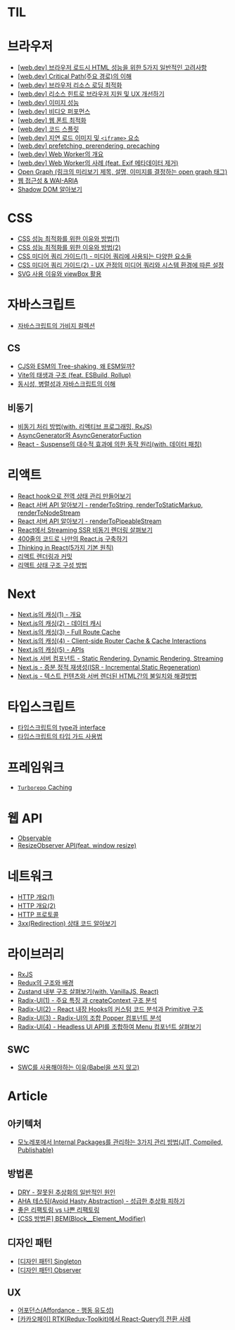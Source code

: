 # TIL

# 브라우저

- [[web.dev] 브라우저 로드시 HTML 성능을 위한 5가지 일반적인 고려사항](https://github.com/Tap-Kim/TIL/blob/main/2024/08/21_TIL.md)
- [[web.dev] Critical Path(주요 경로)의 이해](https://github.com/Tap-Kim/TIL/blob/main/2024/08/22_TIL.md)
- [[web.dev] 브라우저 리소스 로딩 최적화](https://github.com/Tap-Kim/TIL/blob/main/2024/08/23_TIL.md)
- [[web.dev] 리소스 힌트로 브라우저 지원 및 UX 개선하기](https://github.com/Tap-Kim/TIL/blob/main/2024/08/26_TIL.md)
- [[web.dev] 이미지 성능](https://github.com/Tap-Kim/TIL/blob/main/2024/08/27_TIL.md)
- [[web.dev] 비디오 퍼포먼스](https://github.com/Tap-Kim/TIL/blob/main/2024/08/28_TIL.md)
- [[web.dev] 웹 폰트 최적화](https://github.com/Tap-Kim/TIL/blob/main/2024/08/29_TIL.md)
- [[web.dev] 코드 스플릿](https://github.com/Tap-Kim/TIL/blob/main/2024/08/30_TIL.md)
- [[web.dev] 지연 로드 이미지 및 `<iframe>` 요소](https://github.com/Tap-Kim/TIL/blob/main/2024/09/03_TIL.md)
- [[web.dev] prefetching, prerendering, precaching](https://github.com/Tap-Kim/TIL/blob/main/2024/09/04_TIL.md)
- [[web.dev] Web Worker의 개요](https://github.com/Tap-Kim/TIL/blob/main/2024/09/05_TIL.md)
- [[web.dev] Web Worker의 사례 (feat. Exif 메타데이터 제거)](https://github.com/Tap-Kim/TIL/blob/main/2024/09/05_TIL.md)
- [Open Graph (링크의 미리보기 제목, 설명, 이미지를 결정하는 open graph 태그)](https://github.com/Tap-Kim/TIL/blob/main/2024/11/04_TIL.md)
- [웹 접근성 & WAI-ARIA](https://github.com/Tap-Kim/TIL/blob/main/2024/11/06_TIL.md)
- [Shadow DOM 알아보기](https://github.com/Tap-Kim/TIL/blob/main/2024/11/25_TIL.md)

# CSS

- [CSS 성능 최적화를 위한 이유와 방법(1)](https://github.com/Tap-Kim/TIL/blob/main/2024/09/10_TIL.md)
- [CSS 성능 최적화를 위한 이유와 방법(2)](https://github.com/Tap-Kim/TIL/blob/main/2024/09/11_TIL.md)
- [CSS 미디어 쿼리 가이드(1) - 미디어 쿼리에 사용되는 다양한 요소들](https://github.com/Tap-Kim/TIL/blob/main/2024/10/04_TIL.md)
- [CSS 미디어 쿼리 가이드(2) - UX 관점의 미디어 쿼리와 시스템 환경에 따른 설정](https://github.com/Tap-Kim/TIL/blob/main/2024/10/07_TIL.md)
- [SVG 사용 이유와 viewBox 활용](https://github.com/Tap-Kim/TIL/blob/main/2024/11/07_TIL.md)

# 자바스크립트

- [자바스크립트의 가비지 컬렉션](https://github.com/Tap-Kim/TIL/blob/main/2024/11/26_TIL.md)

## CS

- [CJS와 ESM의 Tree-shaking, 왜 ESM일까?](https://github.com/Tap-Kim/TIL/blob/main/2024/10/17_TIL.md)
- [Vite의 태생과 구조 (feat. ESBuild, Rollup)](https://github.com/Tap-Kim/TIL/blob/main/2024/10/18_TIL.md)
- [동시성, 병렬성과 자바스크립트의 이해](https://github.com/Tap-Kim/TIL/blob/main/2024/11/15_TIL.md)

## 비동기

- [비동기 처리 방법(with. 리액티브 프로그래밍, RxJS)](https://github.com/Tap-Kim/TIL/blob/main/2024/08/05_TIL.md)
- [AsyncGenerator와 AsyncGeneratorFuction](https://github.com/Tap-Kim/TIL/blob/main/2024/08/06_TIL.md#asyncgenerator%EC%99%80-asyncgeneratorfuction)
- [React - Suspense의 대수적 효과에 의한 동작 원리(with. 데이터 패칭)](https://github.com/Tap-Kim/TIL/blob/main/2024/08/07_TIL.md)

# 리액트

- [React hook으로 전역 상태 관리 만들어보기](https://github.com/Tap-Kim/TIL/blob/main/2024/08/09_TIL.md)
- [React 서버 API 알아보기 - renderToString, renderToStaticMarkup, renderToNodeStream](https://github.com/Tap-Kim/TIL/blob/main/2024/08/14_TIL.md)
- [React 서버 API 알아보기 - renderToPipeableStream](https://github.com/Tap-Kim/TIL/blob/main/2024/08/16_TIL.md)
- [React에서 Streaming SSR 비동기 렌더링 살펴보기](https://github.com/Tap-Kim/TIL/blob/main/2024/08/19_TIL.md)
- [400줄의 코드로 나만의 React.js 구축하기](https://github.com/Tap-Kim/TIL/blob/main/2024/10/08_TIL.md)
- [Thinking in React(5가지 기본 원칙)](https://github.com/Tap-Kim/TIL/blob/main/2024/11/12_TIL.md)
- [리액트 렌더링과 커밋](https://github.com/Tap-Kim/TIL/blob/main/2024/11/13_TIL.md)
- [리액트 상태 구조 구성 방법](https://github.com/Tap-Kim/TIL/blob/main/2024/11/14_TIL.md)

# Next

- [Next.js의 캐싱(1) - 개요](https://github.com/Tap-Kim/TIL/blob/main/2024/09/23_TIL.md)
- [Next.js의 캐싱(2) - 데이터 캐시](https://github.com/Tap-Kim/TIL/blob/main/2024/09/24_TIL.md)
- [Next.js의 캐싱(3) - Full Route Cache](https://github.com/Tap-Kim/TIL/blob/main/2024/09/25_TIL.md)
- [Next.js의 캐싱(4) - Client-side Router Cache & Cache Interactions](https://github.com/Tap-Kim/TIL/blob/main/2024/09/26_TIL.md)
- [Next.js의 캐싱(5) - APIs](https://github.com/Tap-Kim/TIL/blob/main/2024/09/27_TIL.md)
- [Next.js 서버 컴포넌트 - Static Rendering, Dynamic Rendering, Streaming](https://github.com/Tap-Kim/TIL/blob/main/2024/09/30_TIL.md)
- [Next.js - 증분 정적 재생성(ISR - Incremental Static Regeneration)](https://github.com/Tap-Kim/TIL/blob/main/2024/10/01_TIL.md)
- [Next.js - 텍스트 컨텐츠와 서버 렌더된 HTML간의 불일치와 해결방법](https://github.com/Tap-Kim/TIL/blob/main/2024/11/19_TIL.md)

# 타입스크립트

- [타입스크립트의 type과 interface](https://github.com/Tap-Kim/TIL/blob/main/2024/11/20_TIL.md)
- [타입스크립트의 타입 가드 사용법](https://github.com/Tap-Kim/TIL/blob/main/2024/11/21_TIL.md)

# 프레임워크

- [`Turborepo` Caching](https://github.com/Tap-Kim/TIL/blob/main/2024/09/09_TIL.md)

# 웹 API

- [Observable](https://github.com/Tap-Kim/TIL/blob/main/2024/08/05_TIL.md#observable)
- [ResizeObserver API(feat. window resize)](https://github.com/Tap-Kim/TIL/blob/main/2024/10/30_TIL.md)

# 네트워크

- [HTTP 개요(1)](https://github.com/Tap-Kim/TIL/blob/main/2024/09/13_TIL.md)
- [HTTP 개요(2)](https://github.com/Tap-Kim/TIL/blob/main/2024/09/19_TIL.md)
- [HTTP 프로토콜](https://github.com/Tap-Kim/TIL/blob/main/2024/09/20_TIL.md)
- [3xx(Redirection) 상태 코드 알아보기](https://github.com/Tap-Kim/TIL/blob/main/2024/11/05_TIL.md)

# 라이브러리

- [RxJS](https://github.com/Tap-Kim/TIL/blob/main/2024/08/05_TIL.md#rxjs)
- [Redux의 구조와 배경](https://github.com/Tap-Kim/TIL/blob/main/2024/08/08_TIL.md)
- [Zustand 내부 구조 살펴보기(with. VanillaJS, React)](https://github.com/Tap-Kim/TIL/blob/main/2024/08/12_TIL.md)
- [Radix-UI(1) - 주요 특징 과 createContext 구조 분석](https://github.com/Tap-Kim/TIL/blob/main/2024/10/22_TIL.md)
- [Radix-UI(2) - React 내장 Hooks의 커스텀 코드 분석과 Primitive 구조](https://github.com/Tap-Kim/TIL/blob/main/2024/10/23_TIL.md)
- [Radix-UI(3) - Radix-UI의 조합 Popper 컴포넌트 분석](https://github.com/Tap-Kim/TIL/blob/main/2024/10/24_TIL.md)
- [Radix-UI(4) - Headless UI API를 조합하여 Menu 컴포넌트 살펴보기](https://github.com/Tap-Kim/TIL/blob/main/2024/10/25_TIL.md)

## SWC

- [SWC를 사용해야하는 이유(Babel을 쓰지 않고)](https://github.com/Tap-Kim/TIL/blob/main/2024/11/22_TIL.md)

# Article

## 아키텍처

- [모노레포에서 Internal Packages를 관리하는 3가지 관리 방법(JIT, Compiled, Publishable)](https://github.com/Tap-Kim/TIL/blob/main/2024/08/20_TIL.md)

## 방법론

- [DRY - 잘못된 추상화의 일반적인 원인](https://github.com/Tap-Kim/TIL/blob/main/2024/08/02_TIL.md#dry---%EC%9E%98%EB%AA%BB%EB%90%9C-%EC%B6%94%EC%83%81%ED%99%94%EC%9D%98-%EC%9D%BC%EB%B0%98%EC%A0%81%EC%9D%B8-%EC%9B%90%EC%9D%B8)
- [AHA 테스팅(Avoid Hasty Abstraction) - 성급한 추상화 피하기](https://github.com/Tap-Kim/TIL/blob/main/2024/08/13_TIL.md)
- [좋은 리팩토링 vs 나쁜 리팩토링](https://github.com/Tap-Kim/TIL/blob/main/2024/09/02_TIL.md)
- [[CSS 방법론] BEM(Block\_\_Element_Modifier)](https://github.com/Tap-Kim/TIL/blob/main/2024/11/27_TIL.md)

## 디자인 패턴

- [[디자인 패턴] Singleton](https://github.com/Tap-Kim/TIL/blob/main/2024/10/28_TIL.md)
- [[디자인 패턴] Observer](https://github.com/Tap-Kim/TIL/blob/main/2024/10/29_TIL.md)

## UX

- [어포던스(Affordance - 행동 유도성)](https://github.com/Tap-Kim/TIL/blob/main/2024/08/02_TIL.md#%EC%96%B4%ED%8F%AC%EB%8D%98%EC%8A%A4affordance---%ED%96%89%EB%8F%99-%EC%9C%A0%EB%8F%84%EC%84%B1)
- [[카카오페이] RTK(Redux-Toolkit)에서 React-Query의 전환 사례](https://github.com/Tap-Kim/TIL/blob/main/2024/10/21_TIL.md)

<!-- 1. 어떤 문제가 있었는지
2. 내가 시도해본 것들
3. 어떻게 해결했는지
4. 무엇을 새롭게 알았는지 -->
